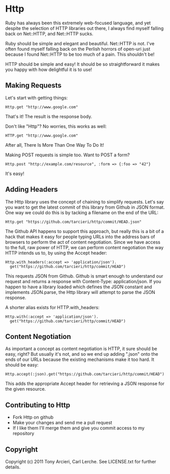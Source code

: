 Http
====

Ruby has always been this extremely web-focused language, and yet despite the
selection of HTTP libraries out there, I always find myself falling back on
Net::HTTP, and Net::HTTP sucks.

Ruby should be simple and elegant and beautiful. Net::HTTP is not. I've often
found myself falling back on the Perlish horrors of open-uri just because I
found Net::HTTP to be too much of a pain. This shouldn't be!

HTTP should be simple and easy! It should be so straightforward it makes
you happy with how delightful it is to use!

Making Requests
---------------

Let's start with getting things:

    Http.get "http://www.google.com"

That's it! The result is the response body.

Don't like "Http"? No worries, this works as well:

    HTTP.get "http://www.google.com"

After all, There Is More Than One Way To Do It!

Making POST requests is simple too. Want to POST a form?

	Http.post "http://example.com/resource", :form => {:foo => "42"}

It's easy!

Adding Headers
--------------

The Http library uses the concept of chaining to simplify requests. Let's say
you want to get the latest commit of this library from Github in JSON format.
One way we could do this is by tacking a filename on the end of the URL:

    Http.get "https://github.com/tarcieri/http/commit/HEAD.json"

The Github API happens to support this approach, but really this is a bit of a
hack that makes it easy for people typing URLs into the address bars of
browsers to perform the act of content negotiation. Since we have access to
the full, raw power of HTTP, we can perform content negotiation the way HTTP
intends us to, by using the Accept header:

    Http.with_headers(:accept => 'application/json').
      get("https://github.com/tarcieri/http/commit/HEAD")

This requests JSON from Github. Github is smart enough to understand our
request and returns a response with Content-Type: application/json. If you
happen to have a library loaded which defines the JSON constant and implements
JSON.parse, the Http library will attempt to parse the JSON response.

A shorter alias exists for HTTP.with_headers:

	Http.with(:accept => 'application/json').
	  get("https://github.com/tarcieri/http/commit/HEAD")

Content Negotiation
-------------------

As important a concept as content negotiation is HTTP, it sure should be easy,
right? But usually it's not, and so we end up adding ".json" onto the ends of
our URLs because the existing mechanisms make it too hard. It should be easy:

    Http.accept(:json).get("https://github.com/tarcieri/http/commit/HEAD")

This adds the appropriate Accept header for retrieving a JSON response for the
given resource.

Contributing to Http
--------------------

* Fork Http on github
* Make your changes and send me a pull request
* If I like them I'll merge them and give you commit access to my repository

Copyright
---------

Copyright (c) 2011 Tony Arcieri, Carl Lerche. See LICENSE.txt for further details.
